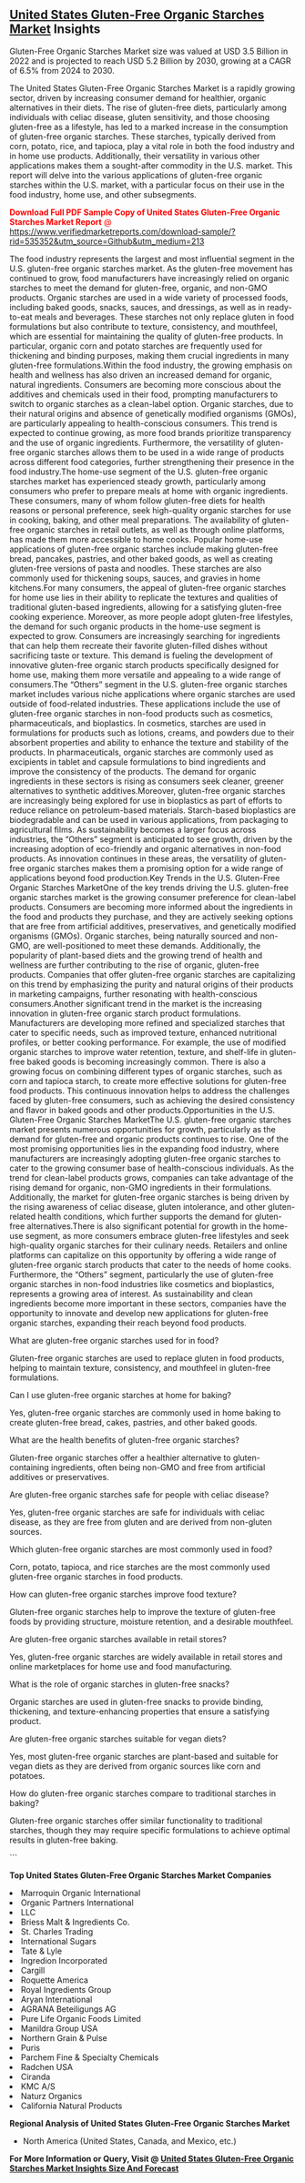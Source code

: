 <h2><a href="https://www.verifiedmarketreports.com/download-sample/?rid=535352&amp;utm_source=Github&amp;utm_medium=213" target="_blank">United States Gluten-Free Organic Starches Market</a> Insights</h2><p>Gluten-Free Organic Starches Market size was valued at USD 3.5 Billion in 2022 and is projected to reach USD 5.2 Billion by 2030, growing at a CAGR of 6.5% from 2024 to 2030.</p><p><p>The United States Gluten-Free Organic Starches Market is a rapidly growing sector, driven by increasing consumer demand for healthier, organic alternatives in their diets. The rise of gluten-free diets, particularly among individuals with celiac disease, gluten sensitivity, and those choosing gluten-free as a lifestyle, has led to a marked increase in the consumption of gluten-free organic starches. These starches, typically derived from corn, potato, rice, and tapioca, play a vital role in both the food industry and in home use products. Additionally, their versatility in various other applications makes them a sought-after commodity in the U.S. market. This report will delve into the various applications of gluten-free organic starches within the U.S. market, with a particular focus on their use in the food industry, home use, and other subsegments. <p><span class=""><span style="color: #ff0000;"><strong>Download Full PDF Sample Copy of United States Gluten-Free Organic Starches Market Report</strong> @ </span><a href="https://www.verifiedmarketreports.com/download-sample/?rid=535352&amp;utm_source=Github&amp;utm_medium=213" target="_blank">https://www.verifiedmarketreports.com/download-sample/?rid=535352&amp;utm_source=Github&amp;utm_medium=213</a></span></p>The food industry represents the largest and most influential segment in the U.S. gluten-free organic starches market. As the gluten-free movement has continued to grow, food manufacturers have increasingly relied on organic starches to meet the demand for gluten-free, organic, and non-GMO products. Organic starches are used in a wide variety of processed foods, including baked goods, snacks, sauces, and dressings, as well as in ready-to-eat meals and beverages. These starches not only replace gluten in food formulations but also contribute to texture, consistency, and mouthfeel, which are essential for maintaining the quality of gluten-free products. In particular, organic corn and potato starches are frequently used for thickening and binding purposes, making them crucial ingredients in many gluten-free formulations.Within the food industry, the growing emphasis on health and wellness has also driven an increased demand for organic, natural ingredients. Consumers are becoming more conscious about the additives and chemicals used in their food, prompting manufacturers to switch to organic starches as a clean-label option. Organic starches, due to their natural origins and absence of genetically modified organisms (GMOs), are particularly appealing to health-conscious consumers. This trend is expected to continue growing, as more food brands prioritize transparency and the use of organic ingredients. Furthermore, the versatility of gluten-free organic starches allows them to be used in a wide range of products across different food categories, further strengthening their presence in the food industry.The home-use segment of the U.S. gluten-free organic starches market has experienced steady growth, particularly among consumers who prefer to prepare meals at home with organic ingredients. These consumers, many of whom follow gluten-free diets for health reasons or personal preference, seek high-quality organic starches for use in cooking, baking, and other meal preparations. The availability of gluten-free organic starches in retail outlets, as well as through online platforms, has made them more accessible to home cooks. Popular home-use applications of gluten-free organic starches include making gluten-free bread, pancakes, pastries, and other baked goods, as well as creating gluten-free versions of pasta and noodles. These starches are also commonly used for thickening soups, sauces, and gravies in home kitchens.For many consumers, the appeal of gluten-free organic starches for home use lies in their ability to replicate the textures and qualities of traditional gluten-based ingredients, allowing for a satisfying gluten-free cooking experience. Moreover, as more people adopt gluten-free lifestyles, the demand for such organic products in the home-use segment is expected to grow. Consumers are increasingly searching for ingredients that can help them recreate their favorite gluten-filled dishes without sacrificing taste or texture. This demand is fueling the development of innovative gluten-free organic starch products specifically designed for home use, making them more versatile and appealing to a wide range of consumers.The “Others” segment in the U.S. gluten-free organic starches market includes various niche applications where organic starches are used outside of food-related industries. These applications include the use of gluten-free organic starches in non-food products such as cosmetics, pharmaceuticals, and bioplastics. In cosmetics, starches are used in formulations for products such as lotions, creams, and powders due to their absorbent properties and ability to enhance the texture and stability of the products. In pharmaceuticals, organic starches are commonly used as excipients in tablet and capsule formulations to bind ingredients and improve the consistency of the products. The demand for organic ingredients in these sectors is rising as consumers seek cleaner, greener alternatives to synthetic additives.Moreover, gluten-free organic starches are increasingly being explored for use in bioplastics as part of efforts to reduce reliance on petroleum-based materials. Starch-based bioplastics are biodegradable and can be used in various applications, from packaging to agricultural films. As sustainability becomes a larger focus across industries, the “Others” segment is anticipated to see growth, driven by the increasing adoption of eco-friendly and organic alternatives in non-food products. As innovation continues in these areas, the versatility of gluten-free organic starches makes them a promising option for a wide range of applications beyond food production.Key Trends in the U.S. Gluten-Free Organic Starches MarketOne of the key trends driving the U.S. gluten-free organic starches market is the growing consumer preference for clean-label products. Consumers are becoming more informed about the ingredients in the food and products they purchase, and they are actively seeking options that are free from artificial additives, preservatives, and genetically modified organisms (GMOs). Organic starches, being naturally sourced and non-GMO, are well-positioned to meet these demands. Additionally, the popularity of plant-based diets and the growing trend of health and wellness are further contributing to the rise of organic, gluten-free products. Companies that offer gluten-free organic starches are capitalizing on this trend by emphasizing the purity and natural origins of their products in marketing campaigns, further resonating with health-conscious consumers.Another significant trend in the market is the increasing innovation in gluten-free organic starch product formulations. Manufacturers are developing more refined and specialized starches that cater to specific needs, such as improved texture, enhanced nutritional profiles, or better cooking performance. For example, the use of modified organic starches to improve water retention, texture, and shelf-life in gluten-free baked goods is becoming increasingly common. There is also a growing focus on combining different types of organic starches, such as corn and tapioca starch, to create more effective solutions for gluten-free food products. This continuous innovation helps to address the challenges faced by gluten-free consumers, such as achieving the desired consistency and flavor in baked goods and other products.Opportunities in the U.S. Gluten-Free Organic Starches MarketThe U.S. gluten-free organic starches market presents numerous opportunities for growth, particularly as the demand for gluten-free and organic products continues to rise. One of the most promising opportunities lies in the expanding food industry, where manufacturers are increasingly adopting gluten-free organic starches to cater to the growing consumer base of health-conscious individuals. As the trend for clean-label products grows, companies can take advantage of the rising demand for organic, non-GMO ingredients in their formulations. Additionally, the market for gluten-free organic starches is being driven by the rising awareness of celiac disease, gluten intolerance, and other gluten-related health conditions, which further supports the demand for gluten-free alternatives.There is also significant potential for growth in the home-use segment, as more consumers embrace gluten-free lifestyles and seek high-quality organic starches for their culinary needs. Retailers and online platforms can capitalize on this opportunity by offering a wide range of gluten-free organic starch products that cater to the needs of home cooks. Furthermore, the “Others” segment, particularly the use of gluten-free organic starches in non-food industries like cosmetics and bioplastics, represents a growing area of interest. As sustainability and clean ingredients become more important in these sectors, companies have the opportunity to innovate and develop new applications for gluten-free organic starches, expanding their reach beyond food products.<p>What are gluten-free organic starches used for in food? </p><p>Gluten-free organic starches are used to replace gluten in food products, helping to maintain texture, consistency, and mouthfeel in gluten-free formulations.</p><p>Can I use gluten-free organic starches at home for baking? </p><p>Yes, gluten-free organic starches are commonly used in home baking to create gluten-free bread, cakes, pastries, and other baked goods.</p><p>What are the health benefits of gluten-free organic starches? </p><p>Gluten-free organic starches offer a healthier alternative to gluten-containing ingredients, often being non-GMO and free from artificial additives or preservatives.</p><p>Are gluten-free organic starches safe for people with celiac disease? </p><p>Yes, gluten-free organic starches are safe for individuals with celiac disease, as they are free from gluten and are derived from non-gluten sources.</p><p>Which gluten-free organic starches are most commonly used in food? </p><p>Corn, potato, tapioca, and rice starches are the most commonly used gluten-free organic starches in food products.</p><p>How can gluten-free organic starches improve food texture? </p><p>Gluten-free organic starches help to improve the texture of gluten-free foods by providing structure, moisture retention, and a desirable mouthfeel.</p><p>Are gluten-free organic starches available in retail stores? </p><p>Yes, gluten-free organic starches are widely available in retail stores and online marketplaces for home use and food manufacturing.</p><p>What is the role of organic starches in gluten-free snacks? </p><p>Organic starches are used in gluten-free snacks to provide binding, thickening, and texture-enhancing properties that ensure a satisfying product.</p><p>Are gluten-free organic starches suitable for vegan diets? </p><p>Yes, most gluten-free organic starches are plant-based and suitable for vegan diets as they are derived from organic sources like corn and potatoes.</p><p>How do gluten-free organic starches compare to traditional starches in baking? </p><p>Gluten-free organic starches offer similar functionality to traditional starches, though they may require specific formulations to achieve optimal results in gluten-free baking.</p>```</p><p><strong>Top United States Gluten-Free Organic Starches Market Companies</strong></p><div data-test-id=""><p><li>Marroquin Organic International</li><li> Organic Partners International</li><li> LLC</li><li> Briess Malt & Ingredients Co.</li><li> St. Charles Trading</li><li> International Sugars</li><li> Tate & Lyle</li><li> Ingredion Incorporated</li><li> Cargill</li><li> Roquette America</li><li> Royal Ingredients Group</li><li> Aryan International</li><li> AGRANA Beteiligungs AG</li><li> Pure Life Organic Foods Limited</li><li> Manildra Group USA</li><li> Northern Grain & Pulse</li><li> Puris</li><li> Parchem Fine & Specialty Chemicals</li><li> Radchen USA</li><li> Ciranda</li><li> KMC A/S</li><li> Naturz Organics</li><li> California Natural Products</li></p><div><strong>Regional Analysis of&nbsp;United States Gluten-Free Organic Starches Market</strong></div><ul><li dir="ltr"><p dir="ltr">North America&nbsp;(United States, Canada, and Mexico, etc.)</p></li></ul><p><strong>For More Information or Query, Visit @&nbsp;</strong><strong><a href="https://www.verifiedmarketreports.com/product/gluten-free-organic-starches-market/?utm_source=Github&amp;utm_medium=213" target="_blank">United States Gluten-Free Organic Starches Market Insights Size And Forecast</a></strong></p></div>
